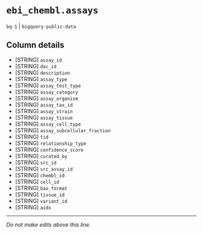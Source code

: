 # `ebi_chembl.assays`
`bq-1` | `bigquery-public-data`

## Column details
* [STRING]    `assay_id`
* [STRING]    `doc_id`
* [STRING]    `description`
* [STRING]    `assay_type`
* [STRING]    `assay_test_type`
* [STRING]    `assay_category`
* [STRING]    `assay_organism`
* [STRING]    `assay_tax_id`
* [STRING]    `assay_strain`
* [STRING]    `assay_tissue`
* [STRING]    `assay_cell_type`
* [STRING]    `assay_subcellular_fraction`
* [STRING]    `tid`
* [STRING]    `relationship_type`
* [STRING]    `confidence_score`
* [STRING]    `curated_by`
* [STRING]    `src_id`
* [STRING]    `src_assay_id`
* [STRING]    `chembl_id`
* [STRING]    `cell_id`
* [STRING]    `bao_format`
* [STRING]    `tissue_id`
* [STRING]    `variant_id`
* [STRING]    `aidx`

-------------------------------------------------------------------------------
*Do not make edits above this line.*
